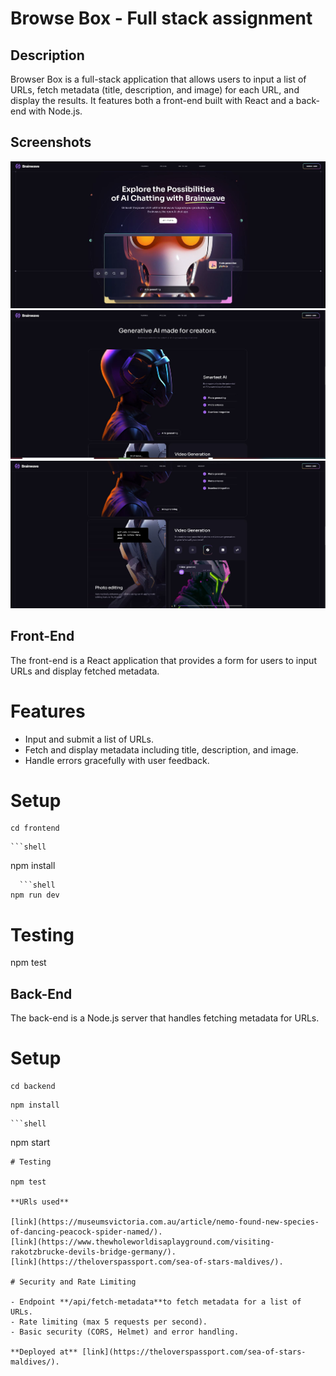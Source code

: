# Browse Box - Full stack assignment

## Description

Browser Box is a full-stack application that allows users to input a list of URLs, fetch metadata (title, description, and image) for each URL, and display the results. It features both a front-end built with React and a back-end with Node.js.

## Screenshots

![alt text](https://github.com/OliaKr/Brainwave/blob/main/src/assets/screen.JPG)
![alt text](https://github.com/OliaKr/Brainwave/blob/main/src/assets/screen1.JPG)
![alt text](https://github.com/OliaKr/Brainwave/blob/main/src/assets/screen2.JPG)

## Front-End

The front-end is a React application that provides a form for users to input URLs and display fetched metadata.

# Features

- Input and submit a list of URLs.
- Fetch and display metadata including title, description, and image.
- Handle errors gracefully with user feedback.

# Setup

```shell
cd frontend

```

    ```shell

npm install

````
  ```shell
npm run dev

````

# Testing

npm test

## Back-End

The back-end is a Node.js server that handles fetching metadata for URLs.

# Setup

```shell
cd backend

```

```shell
npm install

```

    ```shell

npm start

```
# Testing

npm test

**URls used**

[link](https://museumsvictoria.com.au/article/nemo-found-new-species-of-dancing-peacock-spider-named/).
[link](https://www.thewholeworldisaplayground.com/visiting-rakotzbrucke-devils-bridge-germany/).
[link](https://theloverspassport.com/sea-of-stars-maldives/).

# Security and Rate Limiting

- Endpoint **/api/fetch-metadata**to fetch metadata for a list of URLs.
- Rate limiting (max 5 requests per second).
- Basic security (CORS, Helmet) and error handling.

**Deployed at** [link](https://theloverspassport.com/sea-of-stars-maldives/).


```
